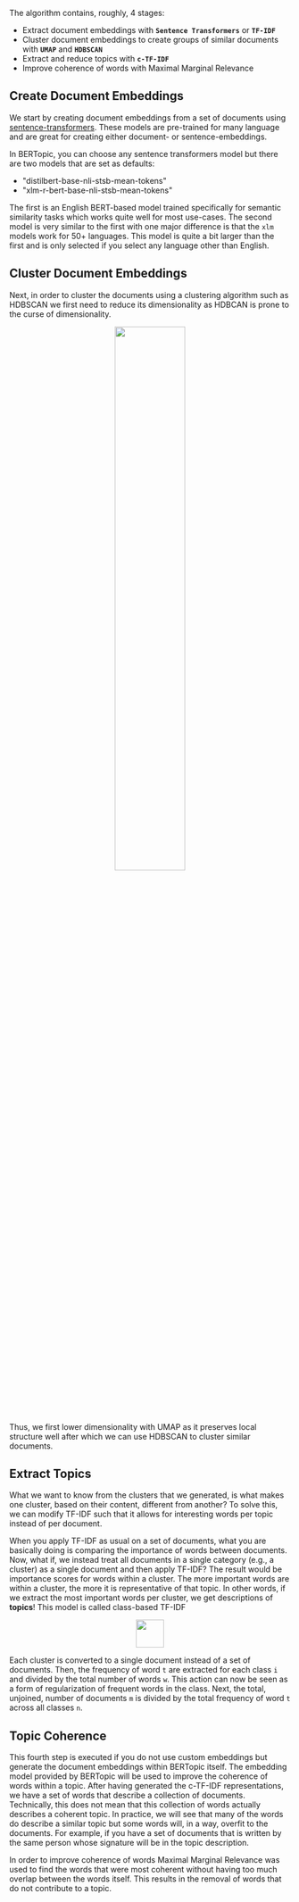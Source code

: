 
The algorithm contains, roughly, 4 stages:   
   
- Extract document embeddings with **`Sentence Transformers`** or **`TF-IDF`**  
- Cluster document embeddings to create groups of similar documents with **`UMAP`** and **`HDBSCAN`**  
- Extract and reduce topics with **`c-TF-IDF`**
- Improve coherence of words with Maximal Marginal Relevance  

##  **Create Document Embeddings**
We start by creating document embeddings from a set of documents using 
[sentence-transformers](https://github.com/UKPLab/sentence-transformers). These models are pre-trained for many 
language and are great for creating either document- or sentence-embeddings. 

In BERTopic, you can choose any sentence transformers model but there are two models that are set as defaults:
* "distilbert-base-nli-stsb-mean-tokens"
* "xlm-r-bert-base-nli-stsb-mean-tokens"

The first is an English BERT-based model trained specifically for semantic similarity tasks which works quite 
well for most use-cases. The second model is very similar to the first with one major difference is that the 
`xlm` models work for 50+ languages. This model is quite a bit larger than the first and is only selected if 
you select any language other than English.

##  **Cluster Document Embeddings**
Next, in order to cluster the documents using a clustering algorithm such as HDBSCAN we first need to 
reduce its dimensionality as HDBCAN is prone to the curse of dimensionality.

<p align="center">
<img src="https://github.com/MaartenGr/BERTopic/raw/master/images/clusters.png" width="50%" height="50%"/>
</p>

Thus, we first lower dimensionality with UMAP as it preserves local structure well after which we can 
use HDBSCAN to cluster similar documents.  

##  **Extract Topics**
What we want to know from the clusters that we generated, is what makes one cluster, based on their content, 
different from another? To solve this, we can modify TF-IDF such that it allows for interesting words per topic
instead of per document. 

When you apply TF-IDF as usual on a set of documents, what you are basically doing is comparing the importance of 
words between documents. Now, what if, we instead treat all documents in a single category (e.g., a cluster) 
as a single document and then apply TF-IDF? The result would be importance scores for words within a cluster. 
The more important words are within a cluster, the more it is representative of that topic. In other words, 
if we extract the most important words per cluster, we get descriptions of **topics**! This model is called 
class-based TF-IDF

<p align="center">
<img src="https://github.com/MaartenGr/BERTopic/raw/master/images/ctfidf.png" height="50"/>
</p>  

Each cluster is converted to a single document instead of a set of documents. 
Then, the frequency of word `t` are extracted for each class `i` and divided by the total number of words `w`. 
This action can now be seen as a form of regularization of frequent words in the class.
Next, the total, unjoined, number of documents `m` is divided by the total frequency of word `t` across all classes `n`.

## **Topic Coherence**
This fourth step is executed if you do not use custom embeddings but generate the document embeddings within BERTopic 
itself. The embedding model provided by BERTopic will be used to improve the coherence of words within a topic. 
After having generated the c-TF-IDF representations, we have a set of words that describe a collection of documents. 
Technically, this does not mean that this collection of words actually describes a coherent topic. In practice, we will 
see that many of the words do describe a similar topic but some words will, in a way, overfit to the documents. For 
example, if you have a set of documents that is written by the same person whose signature will be in the topic 
description. 

In order to improve coherence of words Maximal Marginal Relevance was used to find the words that were most coherent 
without having too much overlap between the words itself. This results in the removal of words that do not contribute 
to a topic.  